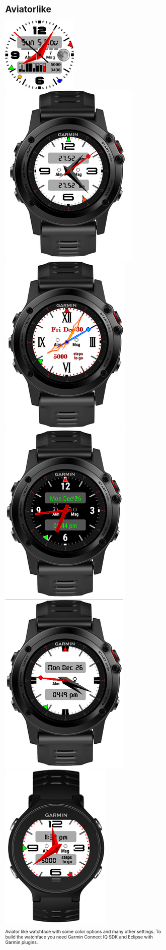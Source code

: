 # Aviatorlike
<a href="https://github.com/OliverHannover/Aviatorlike/blob/master/screenshots/AV100.png" target="_blank"><img src="https://github.com/OliverHannover/Aviatorlike/raw/master/screenshots/AV100.png" alt="0" style="max-width:100%;"></a>
<a href="https://github.com/OliverHannover/Aviatorlike/blob/master/screenshots/race.PNG" target="_blank"><img src="https://github.com/OliverHannover/Aviatorlike/raw/master/screenshots/race.PNG" alt="0" style="max-width:100%;"></a>
<a href="https://github.com/OliverHannover/Aviatorlike/blob/master/screenshots/roman.PNG" target="_blank"><img src="https://github.com/OliverHannover/Aviatorlike/raw/master/screenshots/roman.PNG" alt="0" style="max-width:100%;"></a>
<a href="https://github.com/OliverHannover/Aviatorlike/blob/master/screenshots/simple.PNG" target="_blank"><img src="https://github.com/OliverHannover/Aviatorlike/raw/master/screenshots/simple.PNG" alt="0" style="max-width:100%;"></a>
<a href="https://github.com/OliverHannover/Aviatorlike/blob/master/screenshots/nonumber.PNG" target="_blank"><img src="https://github.com/OliverHannover/Aviatorlike/raw/master/screenshots/nonumber.PNG" alt="0" style="max-width:100%;"></a>
<a href="https://github.com/OliverHannover/Aviatorlike/blob/master/screenshots/Forerunner.PNG" target="_blank"><img src="https://github.com/OliverHannover/Aviatorlike/raw/master/screenshots/Forerunner.PNG" alt="0" style="max-width:100%;"></a>

Aviator like watchface with some color options and many other settings.
To build the watchface you need Garmin Connect IQ SDK and Eclipse with Garmin plugins.
